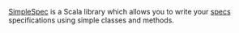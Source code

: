 [SimpleSpec](http://github.com/codahale/simplespec) is a Scala library which
allows you to write your [specs](http://code.google.com/p/specs/) specifications
using simple classes and methods.